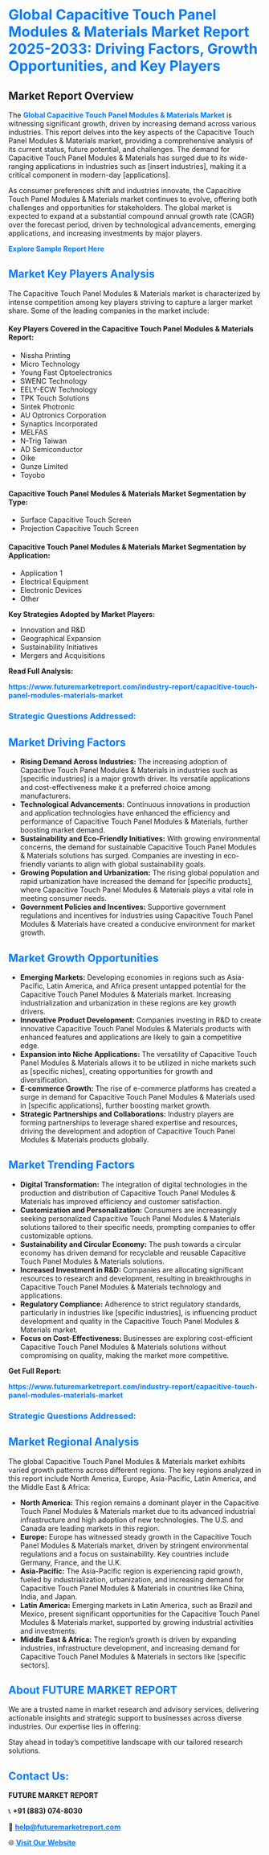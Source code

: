 <h1 style="color: #007BFF;">Global Capacitive Touch Panel Modules & Materials Market Report 2025-2033: Driving Factors, Growth Opportunities, and Key Players</h1>

<section id="overview">
<h2>Market Report Overview</h2>
<p>The <a href="https://www.futuremarketreport.com/industry-report/capacitive-touch-panel-modules-materials-market" style="color: #007BFF; text-decoration: none;"><strong>Global Capacitive Touch Panel Modules & Materials Market</strong></a> is witnessing significant growth, driven by increasing demand across various industries. This report delves into the key aspects of the Capacitive Touch Panel Modules & Materials market, providing a comprehensive analysis of its current status, future potential, and challenges. The demand for Capacitive Touch Panel Modules & Materials has surged due to its wide-ranging applications in industries such as [insert industries], making it a critical component in modern-day [applications].</p>
<p>As consumer preferences shift and industries innovate, the Capacitive Touch Panel Modules & Materials market continues to evolve, offering both challenges and opportunities for stakeholders. The global market is expected to expand at a substantial compound annual growth rate (CAGR) over the forecast period, driven by technological advancements, emerging applications, and increasing investments by major players.</p>
</section>

<section id="overview">
<p><a href="https://www.futuremarketreport.com/request-sample/reportId=43470" style="color: #007BFF; text-decoration: none;"><strong>Explore Sample Report Here</strong></a></p>
</section>

<section id="key-players">
<h2 style="color: #007BFF;">Market Key Players Analysis</h2>
<p>The Capacitive Touch Panel Modules & Materials market is characterized by intense competition among key players striving to capture a larger market share. Some of the leading companies in the market include:</p>
<h4>Key Players Covered in the Capacitive Touch Panel Modules & Materials Report:</h4>
<ul><li>Nissha Printing</li><li>Micro Technology</li><li>Young Fast Optoelectronics</li><li>SWENC Technology</li><li>EELY-ECW Technology</li><li>TPK Touch Solutions</li><li>Sintek Photronic</li><li>AU Optronics Corporation</li><li>Synaptics Incorporated</li><li>MELFAS</li><li>N-Trig Taiwan</li><li>AD Semiconductor</li><li>Oike</li><li>Gunze Limited</li><li>Toyobo</li></ul>
<h4>Capacitive Touch Panel Modules & Materials Market Segmentation by Type:</h4>
<ul><li>Surface Capacitive Touch Screen</li><li>Projection Capacitive Touch Screen</li></ul>

<h4>Capacitive Touch Panel Modules & Materials Market Segmentation by Application:</h4>
<ul><li>Application 1</li><li>Electrical Equipment</li><li>Electronic Devices</li><li>Other</li></ul>
<p><strong>Key Strategies Adopted by Market Players:</strong></p>
<ul>
<li>Innovation and R&D</li>
<li>Geographical Expansion</li>
<li>Sustainability Initiatives</li>
<li>Mergers and Acquisitions</li>
</ul>
</section>

<section>
<p><strong>Read Full Analysis: </strong></p><a href="https://www.futuremarketreport.com/industry-report/capacitive-touch-panel-modules-materials-market" style="color: #007BFF; text-decoration: none;"><strong>https://www.futuremarketreport.com/industry-report/capacitive-touch-panel-modules-materials-market</strong></a>
<h3 style="color: #007BFF;">Strategic Questions Addressed:</h3>
</section>

<section id="driving-factors">
<h2 style="color: #007BFF;">Market Driving Factors</h2>
<ul>
<li><strong>Rising Demand Across Industries:</strong> The increasing adoption of Capacitive Touch Panel Modules & Materials in industries such as [specific industries] is a major growth driver. Its versatile applications and cost-effectiveness make it a preferred choice among manufacturers.</li>
<li><strong>Technological Advancements:</strong> Continuous innovations in production and application technologies have enhanced the efficiency and performance of Capacitive Touch Panel Modules & Materials, further boosting market demand.</li>
<li><strong>Sustainability and Eco-Friendly Initiatives:</strong> With growing environmental concerns, the demand for sustainable Capacitive Touch Panel Modules & Materials solutions has surged. Companies are investing in eco-friendly variants to align with global sustainability goals.</li>
<li><strong>Growing Population and Urbanization:</strong> The rising global population and rapid urbanization have increased the demand for [specific products], where Capacitive Touch Panel Modules & Materials plays a vital role in meeting consumer needs.</li>
<li><strong>Government Policies and Incentives:</strong> Supportive government regulations and incentives for industries using Capacitive Touch Panel Modules & Materials have created a conducive environment for market growth.</li>
</ul>
</section>

<section id="growth-opportunities">
<h2 style="color: #007BFF;">Market Growth Opportunities</h2>
<ul>
<li><strong>Emerging Markets:</strong> Developing economies in regions such as Asia-Pacific, Latin America, and Africa present untapped potential for the Capacitive Touch Panel Modules & Materials market. Increasing industrialization and urbanization in these regions are key growth drivers.</li>
<li><strong>Innovative Product Development:</strong> Companies investing in R&D to create innovative Capacitive Touch Panel Modules & Materials products with enhanced features and applications are likely to gain a competitive edge.</li>
<li><strong>Expansion into Niche Applications:</strong> The versatility of Capacitive Touch Panel Modules & Materials allows it to be utilized in niche markets such as [specific niches], creating opportunities for growth and diversification.</li>
<li><strong>E-commerce Growth:</strong> The rise of e-commerce platforms has created a surge in demand for Capacitive Touch Panel Modules & Materials used in [specific applications], further boosting market growth.</li>
<li><strong>Strategic Partnerships and Collaborations:</strong> Industry players are forming partnerships to leverage shared expertise and resources, driving the development and adoption of Capacitive Touch Panel Modules & Materials products globally.</li>
</ul>
</section>

<section id="trending-factors">
<h2 style="color: #007BFF;">Market Trending Factors</h2>
<ul>
<li><strong>Digital Transformation:</strong> The integration of digital technologies in the production and distribution of Capacitive Touch Panel Modules & Materials has improved efficiency and customer satisfaction.</li>
<li><strong>Customization and Personalization:</strong> Consumers are increasingly seeking personalized Capacitive Touch Panel Modules & Materials solutions tailored to their specific needs, prompting companies to offer customizable options.</li>
<li><strong>Sustainability and Circular Economy:</strong> The push towards a circular economy has driven demand for recyclable and reusable Capacitive Touch Panel Modules & Materials solutions.</li>
<li><strong>Increased Investment in R&D:</strong> Companies are allocating significant resources to research and development, resulting in breakthroughs in Capacitive Touch Panel Modules & Materials technology and applications.</li>
<li><strong>Regulatory Compliance:</strong> Adherence to strict regulatory standards, particularly in industries like [specific industries], is influencing product development and quality in the Capacitive Touch Panel Modules & Materials market.</li>
<li><strong>Focus on Cost-Effectiveness:</strong> Businesses are exploring cost-efficient Capacitive Touch Panel Modules & Materials solutions without compromising on quality, making the market more competitive.</li>
</ul>
</section>

<section>
<p><strong>Get Full Report: </strong></p><a href="https://www.futuremarketreport.com/industry-report/capacitive-touch-panel-modules-materials-market" style="color: #007BFF; text-decoration: none;"><strong>https://www.futuremarketreport.com/industry-report/capacitive-touch-panel-modules-materials-market</strong></a>
<h3 style="color: #007BFF;">Strategic Questions Addressed:</h3>
</section>


<section id="regional-analysis">
<h2 style="color: #007BFF;">Market Regional Analysis</h2>
<p>The global Capacitive Touch Panel Modules & Materials market exhibits varied growth patterns across different regions. The key regions analyzed in this report include North America, Europe, Asia-Pacific, Latin America, and the Middle East & Africa:</p>
<ul>
<li><strong>North America:</strong> This region remains a dominant player in the Capacitive Touch Panel Modules & Materials market due to its advanced industrial infrastructure and high adoption of new technologies. The U.S. and Canada are leading markets in this region.</li>
<li><strong>Europe:</strong> Europe has witnessed steady growth in the Capacitive Touch Panel Modules & Materials market, driven by stringent environmental regulations and a focus on sustainability. Key countries include Germany, France, and the U.K.</li>
<li><strong>Asia-Pacific:</strong> The Asia-Pacific region is experiencing rapid growth, fueled by industrialization, urbanization, and increasing demand for Capacitive Touch Panel Modules & Materials in countries like China, India, and Japan.</li>
<li><strong>Latin America:</strong> Emerging markets in Latin America, such as Brazil and Mexico, present significant opportunities for the Capacitive Touch Panel Modules & Materials market, supported by growing industrial activities and investments.</li>
<li><strong>Middle East & Africa:</strong> The region’s growth is driven by expanding industries, infrastructure development, and increasing demand for Capacitive Touch Panel Modules & Materials in sectors like [specific sectors].</li>
</ul>
</section>

<footer>
<h2 style="color: #007BFF;">About FUTURE MARKET REPORT</h2>
<p>We are a trusted name in market research and advisory services, delivering actionable insights and strategic support to businesses across diverse industries. Our expertise lies in offering:</p>

<p>Stay ahead in today’s competitive landscape with our tailored research solutions.</p>

<h2 style="color: #007BFF;">Contact Us:</h2>
<p><strong>FUTURE MARKET REPORT</strong></p>
<p>📞 <strong>+91 (883) 074-8030</strong></p>
<p>📧 <strong><a href="mailto:help@futuremarketreport.com" style="color: #007BFF;">help@futuremarketreport.com</a></strong></p>
<p>🌐 <strong><a href="https://www.futuremarketreport.com/" style="color: #007BFF;">Visit Our Website</a></strong></p>
</footer>